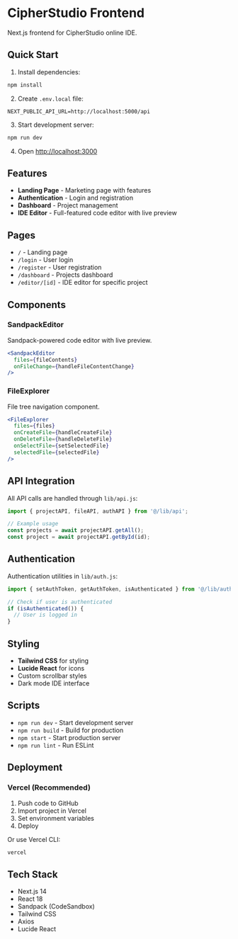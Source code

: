 # CipherStudio Frontend

Next.js frontend for CipherStudio online IDE.

## Quick Start

1. Install dependencies:
```bash
npm install
```

2. Create `.env.local` file:
```env
NEXT_PUBLIC_API_URL=http://localhost:5000/api
```

3. Start development server:
```bash
npm run dev
```

4. Open [http://localhost:3000](http://localhost:3000)

## Features

- **Landing Page** - Marketing page with features
- **Authentication** - Login and registration
- **Dashboard** - Project management
- **IDE Editor** - Full-featured code editor with live preview

## Pages

- `/` - Landing page
- `/login` - User login
- `/register` - User registration
- `/dashboard` - Projects dashboard
- `/editor/[id]` - IDE editor for specific project

## Components

### SandpackEditor
Sandpack-powered code editor with live preview.

```jsx
<SandpackEditor 
  files={fileContents}
  onFileChange={handleFileContentChange}
/>
```

### FileExplorer
File tree navigation component.

```jsx
<FileExplorer
  files={files}
  onCreateFile={handleCreateFile}
  onDeleteFile={handleDeleteFile}
  onSelectFile={setSelectedFile}
  selectedFile={selectedFile}
/>
```

## API Integration

All API calls are handled through `lib/api.js`:

```javascript
import { projectAPI, fileAPI, authAPI } from '@/lib/api';

// Example usage
const projects = await projectAPI.getAll();
const project = await projectAPI.getById(id);
```

## Authentication

Authentication utilities in `lib/auth.js`:

```javascript
import { setAuthToken, getAuthToken, isAuthenticated } from '@/lib/auth';

// Check if user is authenticated
if (isAuthenticated()) {
  // User is logged in
}
```

## Styling

- **Tailwind CSS** for styling
- **Lucide React** for icons
- Custom scrollbar styles
- Dark mode IDE interface

## Scripts

- `npm run dev` - Start development server
- `npm run build` - Build for production
- `npm start` - Start production server
- `npm run lint` - Run ESLint

## Deployment

### Vercel (Recommended)

1. Push code to GitHub
2. Import project in Vercel
3. Set environment variables
4. Deploy

Or use Vercel CLI:
```bash
vercel
```

## Tech Stack

- Next.js 14
- React 18
- Sandpack (CodeSandbox)
- Tailwind CSS
- Axios
- Lucide React
